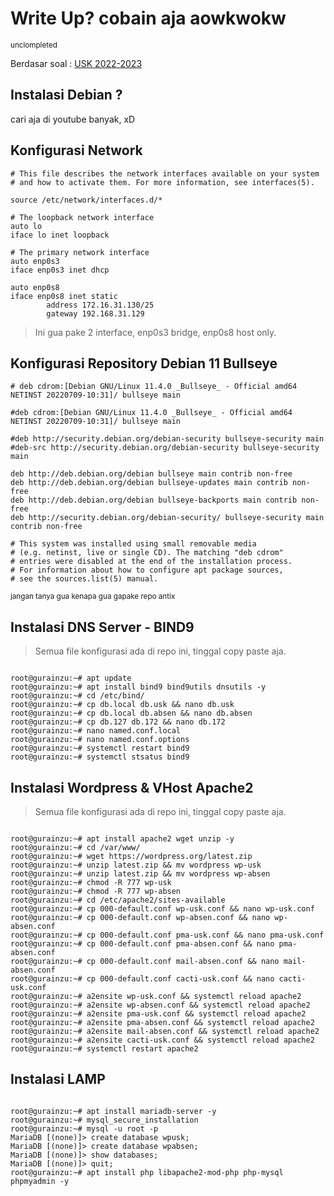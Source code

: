 # Write Up? cobain aja aowkwokw
<sub>unclompleted</sub>

Berdasar soal : [USK 2022-2023](https://drive.google.com/file/d/1fjrXfFwDtSrC8JPv1sdGqdAucCUhhWtE/view?usp=sharing)

## Instalasi Debian ?
cari aja di youtube banyak, xD

## Konfigurasi Network
```console
# This file describes the network interfaces available on your system
# and how to activate them. For more information, see interfaces(5).

source /etc/network/interfaces.d/* 

# The loopback network interface
auto lo
iface lo inet loopback

# The primary network interface
auto enp0s3
iface enp0s3 inet dhcp

auto enp0s8
iface enp0s8 inet static
        address 172.16.31.130/25
        gateway 192.168.31.129
```

> Ini gua pake 2 interface, enp0s3 bridge, enp0s8 host only.

## Konfigurasi Repository Debian 11 Bullseye

```console
# deb cdrom:[Debian GNU/Linux 11.4.0 _Bullseye_ - Official amd64 NETINST 20220709-10:31]/ bullseye main

#deb cdrom:[Debian GNU/Linux 11.4.0 _Bullseye_ - Official amd64 NETINST 20220709-10:31]/ bullseye main

#deb http://security.debian.org/debian-security bullseye-security main
#deb-src http://security.debian.org/debian-security bullseye-security main

deb http://deb.debian.org/debian bullseye main contrib non-free
deb http://deb.debian.org/debian bullseye-updates main contrib non-free
deb http://deb.debian.org/debian bullseye-backports main contrib non-free
deb http://security.debian.org/debian-security/ bullseye-security main contrib non-free

# This system was installed using small removable media
# (e.g. netinst, live or single CD). The matching "deb cdrom"
# entries were disabled at the end of the installation process.
# For information about how to configure apt package sources,
# see the sources.list(5) manual.
```

<sup>jangan tanya gua kenapa gua gapake repo antix</sup>

## Instalasi DNS Server - BIND9

>Semua file konfigurasi ada di repo ini, tinggal copy paste aja.

```console

root@gurainzu:~# apt update
root@gurainzu:~# apt install bind9 bind9utils dnsutils -y
root@gurainzu:~# cd /etc/bind/
root@gurainzu:~# cp db.local db.usk && nano db.usk
root@gurainzu:~# cp db.local db.absen && nano db.absen
root@gurainzu:~# cp db.127 db.172 && nano db.172
root@gurainzu:~# nano named.conf.local
root@gurainzu:~# nano named.conf.options
root@gurainzu:~# systemctl restart bind9
root@gurainzu:~# systemctl stsatus bind9

```

## Instalasi Wordpress & VHost Apache2

>Semua file konfigurasi ada di repo ini, tinggal copy paste aja.

```console

root@gurainzu:~# apt install apache2 wget unzip -y
root@gurainzu:~# cd /var/www/
root@gurainzu:~# wget https://wordpress.org/latest.zip
root@gurainzu:~# unzip latest.zip && mv wordpress wp-usk
root@gurainzu:~# unzip latest.zip && mv wordpress wp-absen
root@gurainzu:~# chmod -R 777 wp-usk
root@gurainzu:~# chmod -R 777 wp-absen
root@gurainzu:~# cd /etc/apache2/sites-available
root@gurainzu:~# cp 000-default.conf wp-usk.conf && nano wp-usk.conf
root@gurainzu:~# cp 000-default.conf wp-absen.conf && nano wp-absen.conf
root@gurainzu:~# cp 000-default.conf pma-usk.conf && nano pma-usk.conf
root@gurainzu:~# cp 000-default.conf pma-absen.conf && nano pma-absen.conf
root@gurainzu:~# cp 000-default.conf mail-absen.conf && nano mail-absen.conf
root@gurainzu:~# cp 000-default.conf cacti-usk.conf && nano cacti-usk.conf
root@gurainzu:~# a2ensite wp-usk.conf && systemctl reload apache2
root@gurainzu:~# a2ensite wp-absen.conf && systemctl reload apache2
root@gurainzu:~# a2ensite pma-usk.conf && systemctl reload apache2
root@gurainzu:~# a2ensite pma-absen.conf && systemctl reload apache2
root@gurainzu:~# a2ensite mail-absen.conf && systemctl reload apache2
root@gurainzu:~# a2ensite cacti-usk.conf && systemctl reload apache2
root@gurainzu:~# systemctl restart apache2

```

## Instalasi LAMP

```console

root@gurainzu:~# apt install mariadb-server -y
root@gurainzu:~# mysql_secure_installation
root@gurainzu:~# mysql -u root -p
MariaDB [(none)]> create database wpusk;
MariaDB [(none)]> create database wpabsen;
MariaDB [(none)]> show databases;
MariaDB [(none)]> quit;
root@gurainzu:~# apt install php libapache2-mod-php php-mysql phpmyadmin -y
```